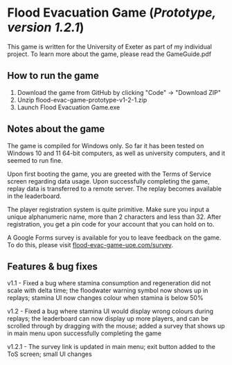 <h1>Flood Evacuation Game (<i>Prototype, version 1.2.1</i>)</h1>

This game is written for the University of Exeter as part of my individual project. To learn more about the game, please read the GameGuide.pdf

<h2>How to run the game</h2>

1. Download the game from GitHub by clicking "Code" -> "Download ZIP"
2. Unzip flood-evac-game-prototype-v1-2-1.zip
3. Launch Flood Evacuation Game.exe

<h2>Notes about the game</h2>

The game is compiled for Windows only. So far it has been tested on Windows 10 and 11 64-bit computers, as well as university computers, and it seemed to run fine.

Upon first booting the game, you are greeted with the Terms of Service screen regarding data usage. Upon successfully completing the game, replay data is transferred to a remote server. The replay becomes available in the leaderboard.

The player registration system is quite primitive. Make sure you input a unique alphanumeric name, more than 2 characters and less than 32. After registration, you get a pin code for your account that you can hold on to.

A Google Forms survey is available for you to leave feedback on the game. To do this, please visit <a href="https://flood-evac-game-uoe.com/survey">flood-evac-game-uoe.com/survey</a>.

<h2>Features & bug fixes</h2>

v1.1 - Fixed a bug where stamina consumption and regeneration did not scale with delta time; the floodwater warning symbol now shows up in replays; stamina UI now changes colour when stamina is below 50%

v1.2 - Fixed a bug where stamina UI would display wrong colours during replays; the leaderboard can now display up more players, and can be scrolled through by dragging with the mouse; added a survey that shows up in main menu upon successfully completing the game

v1.2.1 - The survey link is updated in main menu; exit button added to the ToS screen; small UI changes
